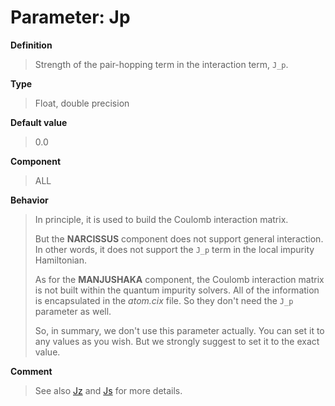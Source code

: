 # Parameter: Jp

**Definition**

> Strength of the pair-hopping term in the interaction term, ``J_p``.

**Type**

> Float, double precision

**Default value**

> 0.0

**Component**

> ALL

**Behavior**

> In principle, it is used to build the Coulomb interaction matrix.
>
> But the **NARCISSUS** component does not support general interaction. In other words, it does not support the ``J_p`` term in the local impurity Hamiltonian.
>
> As for the **MANJUSHAKA** component, the Coulomb interaction matrix is not built within the quantum impurity solvers. All of the information is encapsulated in the *atom.cix* file. So they don't need the ``J_p`` parameter as well.
>
> So, in summary, we don't use this parameter actually. You can set it to any values as you wish. But we strongly suggest to set it to the exact value.

**Comment**

> See also [Jz](p_jz.md) and [Js](p_js.md) for more details.
